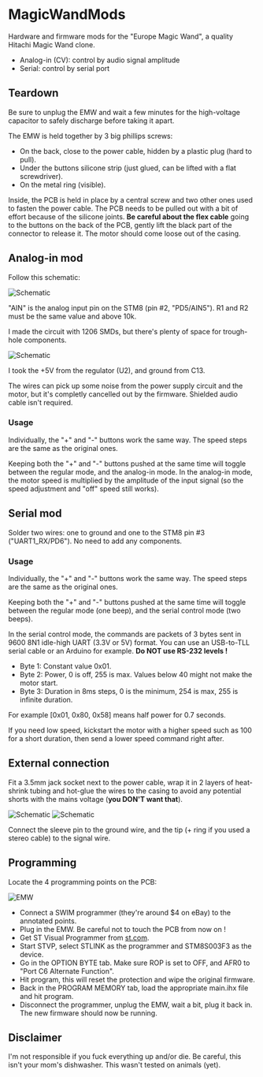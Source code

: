 # MagicWandMods
Hardware and firmware mods for the "Europe Magic Wand", a quality Hitachi Magic Wand clone.

* Analog-in (CV): control by audio signal amplitude
* Serial: control by serial port

## Teardown
Be sure to unplug the EMW and wait a few minutes for the high-voltage capacitor to safely discharge before taking it apart.

The EMW is held together by 3 big phillips screws:
* On the back, close to the power cable, hidden by a plastic plug (hard to pull).
* Under the buttons silicone strip (just glued, can be lifted with a flat screwdriver).
* On the metal ring (visible).

Inside, the PCB is held in place by a central screw and two other ones used to fasten the power cable.
The PCB needs to be pulled out with a bit of effort because of the silicone joints.
**Be careful about the flex cable** going to the buttons on the back of the PCB, gently lift the black part of the connector to release it.
The motor should come loose out of the casing.

## Analog-in mod
Follow this schematic:

![Schematic](docs/schematic.png)

"AIN" is the analog input pin on the STM8 (pin #2, "PD5/AIN5"). R1 and R2 must be the same value and above 10k.

I made the circuit with 1206 SMDs, but there's plenty of space for trough-hole components.

![Schematic](docs/smdcircuit.jpg)

I took the +5V from the regulator (U2), and ground from C13.

The wires can pick up some noise from the power supply circuit and the motor, but it's completly cancelled out by the firmware. Shielded audio cable isn't required.

### Usage
Individually, the "+" and "-" buttons work the same way.
The speed steps are the same as the original ones.

Keeping both the "+" and "-" buttons pushed at the same time will toggle between the regular mode, and the analog-in mode.
In the analog-in mode, the motor speed is multiplied by the amplitude of the input signal (so the speed adjustment and "off" speed still works).

## Serial mod
Solder two wires: one to ground and one to the STM8 pin #3 ("UART1_RX/PD6"). No need to add any components.

### Usage
Individually, the "+" and "-" buttons work the same way.
The speed steps are the same as the original ones.

Keeping both the "+" and "-" buttons pushed at the same time will toggle between the regular mode (one beep), and the serial control mode (two beeps).

In the serial control mode, the commands are packets of 3 bytes sent in 9600 8N1 idle-high UART (3.3V or 5V) format. You can use an USB-to-TLL serial cable or an Arduino for example. **Do NOT use RS-232 levels !**

* Byte 1: Constant value 0x01.
* Byte 2: Power, 0 is off, 255 is max. Values below 40 might not make the motor start.
* Byte 3: Duration in 8ms steps, 0 is the minimum, 254 is max, 255 is infinite duration.

For example [0x01, 0x80, 0x58] means half power for 0.7 seconds.

If you need low speed, kickstart the motor with a higher speed such as 100 for a short duration, then send a lower speed command right after.

## External connection

Fit a 3.5mm jack socket next to the power cable, wrap it in 2 layers of heat-shrink tubing and hot-glue the wires to the casing to avoid any potential shorts with the mains voltage (**you DON'T want that**).

![Schematic](docs/plug.jpg) ![Schematic](docs/plug2.jpg)

Connect the sleeve pin to the ground wire, and the tip (+ ring if you used a stereo cable) to the signal wire.

## Programming

Locate the 4 programming points on the PCB:

![EMW](docs/pcb.jpg)

* Connect a SWIM programmer (they're around $4 on eBay) to the annotated points.
* Plug in the EMW. Be careful not to touch the PCB from now on !
* Get ST Visual Programmer from [st.com](https://www.st.com/en/development-tools/stvp-stm8.html).
* Start STVP, select STLINK as the programmer and STM8S003F3 as the device.
* Go in the OPTION BYTE tab. Make sure ROP is set to OFF, and AFR0 to "Port C6 Alternate Function".
* Hit program, this will reset the protection and wipe the original firmware.
* Back in the PROGRAM MEMORY tab, load the appropriate main.ihx file and hit program.
* Disconnect the programmer, unplug the EMW, wait a bit, plug it back in. The new firmware should now be running.

## Disclaimer
I'm not responsible if you fuck everything up and/or die. Be careful, this isn't your mom's dishwasher.
This wasn't tested on animals (yet).
